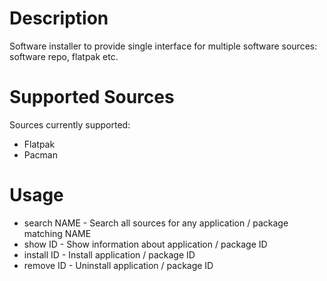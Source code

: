 # Description

Software installer to provide single interface for multiple software sources: software repo, flatpak etc.

# Supported Sources

Sources currently supported:
* Flatpak
* Pacman

# Usage

* search NAME - Search all sources for any application / package matching NAME
* show ID - Show information about application / package ID
* install ID - Install application / package ID
* remove ID - Uninstall application / package ID
